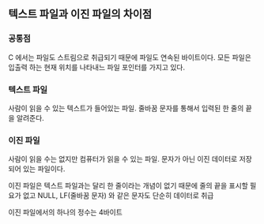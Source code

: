 ## 텍스트 파일과 이진 파일의 차이점

### 공통점

C 에서는 파일도 스트림으로 취급되기 때문에 파일도 연속된 바이트이다. 모든 파일은 입출력 하는 현재 위치를 나타내느 파일 포인터를 가지고 있다. 

### 텍스트 파일 

사람이 읽을 수 있는 텍스트가 들어있는 파일. 줄바꿈 문자를 통해서 입력된 한 줄의 끝을 알려준다.

### 이진 파일

사람이 읽을 수는 없지만 컴퓨터가 읽을 수 있는 파일. 문자가 아닌 이진 데이터로 저장되어 있는 파일이다. 

이진 파일은 텍스트 파일과는 달리 한 줄이라는 개념이 없기 때문에 줄의 끝을 표시할 필요가 없고 NULL, LF(줄바꿈 문자) 와 같은 문자도 단순히 데이터로 취급

이진 파일에서의 하나의 정수는 4바이트
